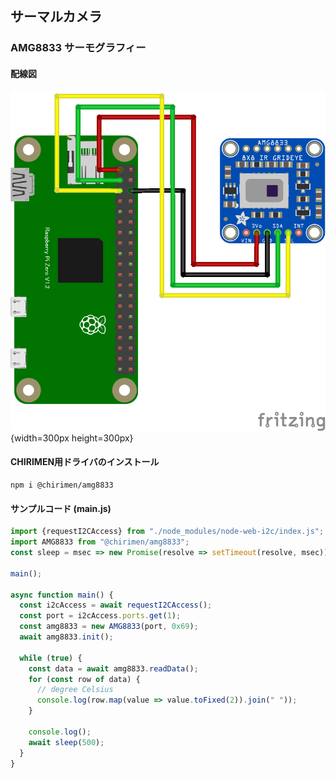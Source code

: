 ## サーマルカメラ

### AMG8833 サーモグラフィー

#### 配線図

![配線図](./schematic.png "schematic"){width=300px height=300px}

#### CHIRIMEN用ドライバのインストール

```shell
npm i @chirimen/amg8833
```

#### サンプルコード (main.js)

```javascript
import {requestI2CAccess} from "./node_modules/node-web-i2c/index.js";
import AMG8833 from "@chirimen/amg8833";
const sleep = msec => new Promise(resolve => setTimeout(resolve, msec));

main();

async function main() {
  const i2cAccess = await requestI2CAccess();
  const port = i2cAccess.ports.get(1);
  const amg8833 = new AMG8833(port, 0x69);
  await amg8833.init();

  while (true) {
    const data = await amg8833.readData();
    for (const row of data) {
      // degree Celsius
      console.log(row.map(value => value.toFixed(2)).join(" "));
    }

    console.log();
    await sleep(500);
  }
}
```
